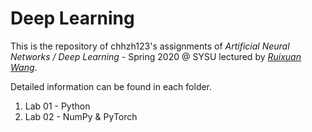 # Deep Learning

This is the repository of chhzh123's assignments of *Artificial Neural Networks / Deep Learning* - Spring 2020 @ SYSU lectured by [*Ruixuan Wang*](https://www.isee-ai.cn/~wangruixuan/).

Detailed information can be found in each folder.

1. Lab 01 - Python
2. Lab 02 - NumPy & PyTorch